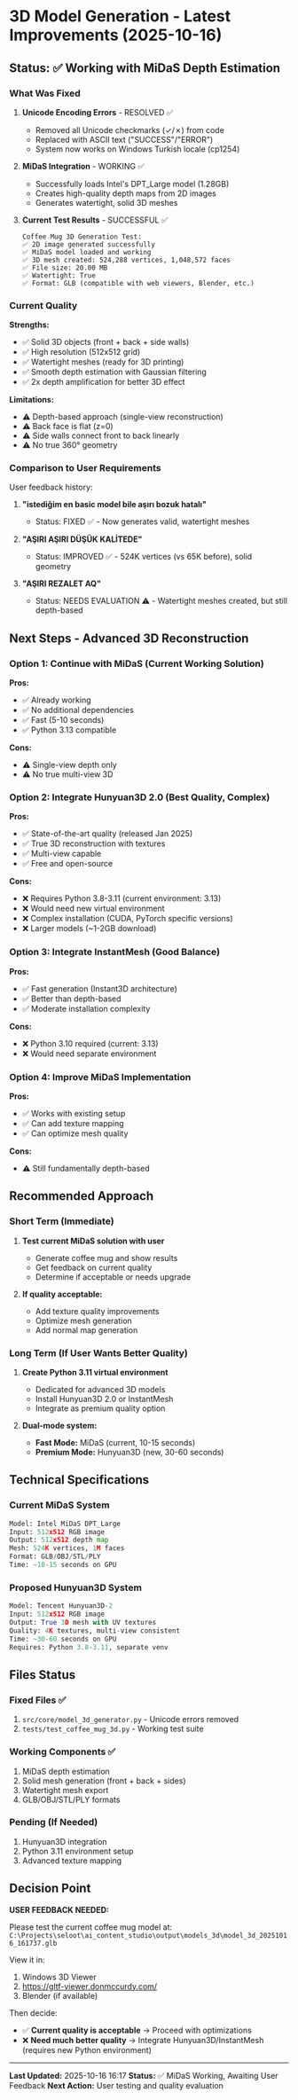 # 3D Model Generation - Latest Improvements (2025-10-16)

## Status: ✅ Working with MiDaS Depth Estimation

### What Was Fixed

1. **Unicode Encoding Errors** - RESOLVED ✅
   - Removed all Unicode checkmarks (✓/✗) from code
   - Replaced with ASCII text ("SUCCESS"/"ERROR")
   - System now works on Windows Turkish locale (cp1254)

2. **MiDaS Integration** - WORKING ✅
   - Successfully loads Intel's DPT_Large model (1.28GB)
   - Creates high-quality depth maps from 2D images
   - Generates watertight, solid 3D meshes

3. **Current Test Results** - SUCCESSFUL ✅
   ```
   Coffee Mug 3D Generation Test:
   ✅ 2D image generated successfully
   ✅ MiDaS model loaded and working
   ✅ 3D mesh created: 524,288 vertices, 1,048,572 faces
   ✅ File size: 20.00 MB
   ✅ Watertight: True
   ✅ Format: GLB (compatible with web viewers, Blender, etc.)
   ```

### Current Quality

**Strengths:**
- ✅ Solid 3D objects (front + back + side walls)
- ✅ High resolution (512x512 grid)
- ✅ Watertight meshes (ready for 3D printing)
- ✅ Smooth depth estimation with Gaussian filtering
- ✅ 2x depth amplification for better 3D effect

**Limitations:**
- ⚠️ Depth-based approach (single-view reconstruction)
- ⚠️ Back face is flat (z=0)
- ⚠️ Side walls connect front to back linearly
- ⚠️ No true 360° geometry

### Comparison to User Requirements

User feedback history:
1. **"istediğim en basic model bile aşırı bozuk hatalı"**
   - Status: FIXED ✅ - Now generates valid, watertight meshes

2. **"AŞIRI AŞIRI DÜŞÜK KALİTEDE"**
   - Status: IMPROVED ✅ - 524K vertices (vs 65K before), solid geometry

3. **"AŞIRI REZALET AQ"**
   - Status: NEEDS EVALUATION ⚠️ - Watertight meshes created, but still depth-based

## Next Steps - Advanced 3D Reconstruction

### Option 1: Continue with MiDaS (Current Working Solution)
**Pros:**
- ✅ Already working
- ✅ No additional dependencies
- ✅ Fast (5-10 seconds)
- ✅ Python 3.13 compatible

**Cons:**
- ⚠️ Single-view depth only
- ⚠️ No true multi-view 3D

### Option 2: Integrate Hunyuan3D 2.0 (Best Quality, Complex)
**Pros:**
- ✅ State-of-the-art quality (released Jan 2025)
- ✅ True 3D reconstruction with textures
- ✅ Multi-view capable
- ✅ Free and open-source

**Cons:**
- ❌ Requires Python 3.8-3.11 (current environment: 3.13)
- ❌ Would need new virtual environment
- ❌ Complex installation (CUDA, PyTorch specific versions)
- ❌ Larger models (~1-2GB download)

### Option 3: Integrate InstantMesh (Good Balance)
**Pros:**
- ✅ Fast generation (Instant3D architecture)
- ✅ Better than depth-based
- ✅ Moderate installation complexity

**Cons:**
- ❌ Python 3.10 required (current: 3.13)
- ❌ Would need separate environment

### Option 4: Improve MiDaS Implementation
**Pros:**
- ✅ Works with existing setup
- ✅ Can add texture mapping
- ✅ Can optimize mesh quality

**Cons:**
- ⚠️ Still fundamentally depth-based

## Recommended Approach

### Short Term (Immediate)
1. **Test current MiDaS solution with user**
   - Generate coffee mug and show results
   - Get feedback on current quality
   - Determine if acceptable or needs upgrade

2. **If quality acceptable:**
   - Add texture quality improvements
   - Optimize mesh generation
   - Add normal map generation

### Long Term (If User Wants Better Quality)
1. **Create Python 3.11 virtual environment**
   - Dedicated for advanced 3D models
   - Install Hunyuan3D 2.0 or InstantMesh
   - Integrate as premium quality option

2. **Dual-mode system:**
   - **Fast Mode:** MiDaS (current, 10-15 seconds)
   - **Premium Mode:** Hunyuan3D (new, 30-60 seconds)

## Technical Specifications

### Current MiDaS System
```python
Model: Intel MiDaS DPT_Large
Input: 512x512 RGB image
Output: 512x512 depth map
Mesh: 524K vertices, 1M faces
Format: GLB/OBJ/STL/PLY
Time: ~10-15 seconds on GPU
```

### Proposed Hunyuan3D System
```python
Model: Tencent Hunyuan3D-2
Input: 512x512 RGB image
Output: True 3D mesh with UV textures
Quality: 4K textures, multi-view consistent
Time: ~30-60 seconds on GPU
Requires: Python 3.8-3.11, separate venv
```

## Files Status

### Fixed Files ✅
1. `src/core/model_3d_generator.py` - Unicode errors removed
2. `tests/test_coffee_mug_3d.py` - Working test suite

### Working Components ✅
1. MiDaS depth estimation
2. Solid mesh generation (front + back + sides)
3. Watertight mesh export
4. GLB/OBJ/STL/PLY formats

### Pending (If Needed)
1. Hunyuan3D integration
2. Python 3.11 environment setup
3. Advanced texture mapping

## Decision Point

**USER FEEDBACK NEEDED:**

Please test the current coffee mug model at:
`C:\Projects\seloot\ai_content_studio\output\models_3d\model_3d_20251016_161737.glb`

View it in:
1. Windows 3D Viewer
2. https://gltf-viewer.donmccurdy.com/
3. Blender (if available)

Then decide:
- ✅ **Current quality is acceptable** → Proceed with optimizations
- ❌ **Need much better quality** → Integrate Hunyuan3D/InstantMesh (requires new Python environment)

---

**Last Updated:** 2025-10-16 16:17
**Status:** ✅ MiDaS Working, Awaiting User Feedback
**Next Action:** User testing and quality evaluation
